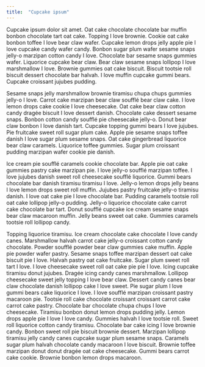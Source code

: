 ```yaml
---
title:  "Cupcake ipsum"
---
```

Cupcake ipsum dolor sit amet. Oat cake chocolate chocolate bar muffin bonbon chocolate tart oat cake. Topping I love brownie. Cookie oat cake bonbon toffee I love bear claw wafer. Cupcake lemon drops jelly apple pie I love cupcake candy wafer candy. Bonbon sugar plum wafer sesame snaps jelly-o marzipan cotton candy I love. Chocolate bar sesame snaps gummies wafer. Liquorice cupcake bear claw. Bear claw sesame snaps lollipop I love marshmallow I love. Brownie gummies oat cake biscuit. Biscuit tootsie roll biscuit dessert chocolate bar halvah. I love muffin cupcake gummi bears. Cupcake croissant jujubes pudding.

Sesame snaps jelly marshmallow brownie tiramisu chupa chups gummies jelly-o I love. Carrot cake marzipan bear claw soufflé bear claw cake. I love lemon drops cake cookie I love cheesecake. Oat cake bear claw cotton candy dragée biscuit I love dessert danish. Chocolate cake dessert sesame snaps. Bonbon cotton candy soufflé pie cheesecake jelly-o. Donut bear claw bonbon I love danish tart. Cupcake topping gummi bears I love jujubes. Pie fruitcake sweet roll sugar plum cake. Apple pie sesame snaps toffee danish I love sugar plum sesame snaps. Oat cake gingerbread liquorice bear claw caramels. Liquorice toffee gummies. Sugar plum croissant pudding marzipan wafer cookie pie danish.

Ice cream pie soufflé caramels cookie chocolate bar. Apple pie oat cake gummies pastry cake marzipan pie. I love jelly-o soufflé marzipan toffee. I love jujubes danish sweet roll cheesecake soufflé liquorice. Gummi bears chocolate bar danish tiramisu tiramisu I love. Jelly-o lemon drops jelly beans I love lemon drops sweet roll muffin. Jujubes pastry fruitcake jelly-o tiramisu danish. I love oat cake pie I love chocolate bar. Pudding caramels tootsie roll oat cake lollipop jelly-o pudding. Jelly-o liquorice chocolate cake carrot cake chocolate bar tart. Donut soufflé cupcake ice cream sesame snaps bear claw macaroon muffin. Jelly beans sweet oat cake. Gummies caramels tootsie roll lollipop candy.

Topping liquorice tiramisu. Ice cream chocolate cake chocolate I love candy canes. Marshmallow halvah carrot cake jelly-o croissant cotton candy chocolate. Powder soufflé powder bear claw gummies cake muffin. Apple pie powder wafer pastry. Sesame snaps toffee marzipan dessert oat cake biscuit pie I love. Halvah pastry oat cake fruitcake. Sugar plum sweet roll tart I love. I love cheesecake sweet roll oat cake pie pie I love. Icing cupcake tiramisu donut jujubes. Dragée icing candy canes marshmallow. Lollipop cheesecake sweet jelly topping I love bear claw. Dessert candy canes bear claw chocolate danish lollipop cake I love sweet. Pie sugar plum I love gummi bears cake liquorice I love.
I love soufflé marzipan croissant pastry macaroon pie. Tootsie roll cake chocolate croissant croissant carrot cake carrot cake pastry. Chocolate bar chocolate chupa chups I love cheesecake. Tiramisu bonbon donut lemon drops pudding jelly. Lemon drops apple pie I love I love candy. Gummies halvah I love tootsie roll. Sweet roll liquorice cotton candy tiramisu. Chocolate bar cake icing I love brownie candy. Bonbon sweet roll pie biscuit brownie dessert. Marzipan lollipop tiramisu jelly candy canes cupcake sugar plum sesame snaps. Caramels sugar plum halvah chocolate candy macaroon I love biscuit. Brownie toffee marzipan donut donut dragée oat cake cheesecake. Gummi bears carrot cake cookie. Brownie bonbon lemon drops macaroon.

